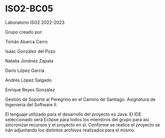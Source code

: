 # ISO2-BC05

Laboratorio ISO2 2022-2023

Grupo creado por:

Tomás Abarca Cerro

Isaac González del Pozo

Natalia Jiménez Zapata

Darío López García

Andrés López Salgado

Enrique Reyes González


Gestión de Soporte al Peregrino en el Camino de Santiago. Asignatura de Ingeniería del Software II.

El lenguaje utilizado para el desarrollo del proyecto es Java. El IDE seleccionado será Eclipse para todos los miembros del grupo para así sincronizar recursos y el proyecto en sí.
Conforme se realice el proyecto se irán adjuntando los distintos archivos realizados para el mismo.


